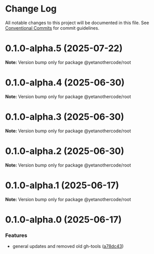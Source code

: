 # Change Log

All notable changes to this project will be documented in this file.
See [Conventional Commits](https://conventionalcommits.org) for commit guidelines.

# 0.1.0-alpha.5 (2025-07-22)

**Note:** Version bump only for package @yetanothercode/root

# 0.1.0-alpha.4 (2025-06-30)

**Note:** Version bump only for package @yetanothercode/root

# 0.1.0-alpha.3 (2025-06-30)

**Note:** Version bump only for package @yetanothercode/root

# 0.1.0-alpha.2 (2025-06-30)

**Note:** Version bump only for package @yetanothercode/root

# 0.1.0-alpha.1 (2025-06-17)

**Note:** Version bump only for package @yetanothercode/root

# 0.1.0-alpha.0 (2025-06-17)

### Features

- general updates and removed old gh-tools ([a78dc43](https://github.com/yetanothercode/yet-another/commit/a78dc43a9256da044c3ad29dd10fcd927a5e202d))

